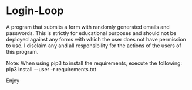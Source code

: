 # Login-Loop
A program that submits a form with randomly generated emails and passwords. This is strictly for educational purposes and should not be deployed against any forms with which the user does not have permission to use. I disclaim any and all responsibility for the actions of the users of this program.

Note: When using pip3 to install the requirements, execute the following:
pip3 install --user -r requirements.txt

Enjoy
